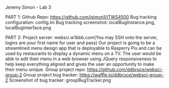 Jeremy Simon - Lab 3

PART 1:
Github Repo: https://github.com/jsimon1/ITWS4500
Bug tracking configuration: config.ini
Bug tracking screenshot: localBugInstance.png, localBugInterface.png

PART 2:
Project server: websci.w1bbb.com(You may SSH onto the server, logins are your first name for user and pass)
Our project is going to be a streamlined menu design app that is deployable to Rasperry Pis and can be used by restaurants to display a dynamic menu on a TV. The user would be able to edit their menu in a web browser using JQuery responsiveness to help keep everything aligned and gives the user an opportunity to make their menu unique.
Group project repo: https://github.com/ddbruce/websci-group-2
Group project bug tracker: https://waffle.io/ddbruce/websci-group-2
Screenshot of bug tracker: groupBugTracker.png